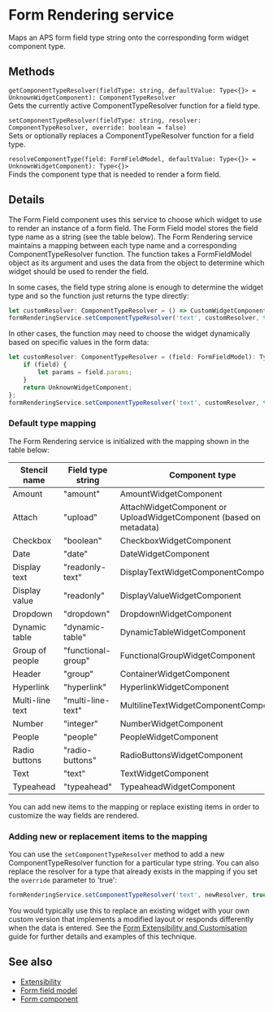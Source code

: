 # Form Rendering service

Maps an APS form field type string onto the corresponding form widget component type.

## Methods

`getComponentTypeResolver(fieldType: string, defaultValue: Type<{}> = UnknownWidgetComponent): ComponentTypeResolver`<br/>
Gets the currently active ComponentTypeResolver function for a field type.

`setComponentTypeResolver(fieldType: string, resolver: ComponentTypeResolver, override: boolean = false)`<br/>
Sets or optionally replaces a ComponentTypeResolver function for a field type.

`resolveComponentType(field: FormFieldModel, defaultValue: Type<{}> = UnknownWidgetComponent): Type<{}>`<br/>
Finds the component type that is needed to render a form field.

## Details

The Form Field component uses this service to choose which widget to use to render an instance of a
form field. The Form Field model stores the field type name as a string (see the table below).
The Form Rendering service maintains a mapping between each type name and
a corresponding ComponentTypeResolver function. The function takes a FormFieldModel object as its argument and
uses the data from the object to determine which widget should be used to render the field.

In some cases, the field type string alone is enough to determine the widget type and so the function
just returns the type directly:

```ts
let customResolver: ComponentTypeResolver = () => CustomWidgetComponent;
formRenderingService.setComponentTypeResolver('text', customResolver, true);
```

In other cases, the function may need to choose the widget dynamically based on
specific values in the form data:

```ts
let customResolver: ComponentTypeResolver = (field: FormFieldModel): Type<{}> => {
    if (field) {
        let params = field.params;
    }
    return UnknownWidgetComponent;
};
formRenderingService.setComponentTypeResolver('text', customResolver, true);
```

### Default type mapping

The Form Rendering service is initialized with the mapping shown in the table below:

| Stencil name | Field type string | Component type |
| ------------ | ----------------- | -------------- |
| Amount | "amount" | AmountWidgetComponent |
| Attach | "upload" | AttachWidgetComponent or UploadWidgetComponent (based on metadata) |
| Checkbox | "boolean" | CheckboxWidgetComponent |
| Date | "date" | DateWidgetComponent |
| Display text | "readonly-text" | DisplayTextWidgetComponentComponent |
| Display value | "readonly" | DisplayValueWidgetComponent |
| Dropdown | "dropdown" | DropdownWidgetComponent |
| Dynamic table | "dynamic-table" | DynamicTableWidgetComponent |
| Group of people | "functional-group" | FunctionalGroupWidgetComponent |
| Header | "group" | ContainerWidgetComponent |
| Hyperlink | "hyperlink" | HyperlinkWidgetComponent |
| Multi-line text | "multi-line-text" | MultilineTextWidgetComponentComponent |
| Number | "integer" | NumberWidgetComponent |
| People | "people" | PeopleWidgetComponent |
| Radio buttons | "radio-buttons" | RadioButtonsWidgetComponent |
| Text | "text" | TextWidgetComponent |
| Typeahead | "typeahead" | TypeaheadWidgetComponent |

You can add new items to the mapping or replace existing items in order to customize the way
fields are rendered.

### Adding new or replacement items to the mapping

You can use the `setComponentTypeResolver` method to add a new ComponentTypeResolver function for a
particular type string. You can also replace the resolver for a type that already exists in the mapping
if you set the `override` parameter to 'true':

```ts
formRenderingService.setComponentTypeResolver('text', newResolver, true);
```

You would typically use this to replace an existing widget with your own custom version that
implements a modified layout or responds differently when the data is entered. See the
[Form Extensibility and Customisation](extensibility.md) guide for further details and examples
of this technique.

## See also

-   [Extensibility](extensibility.md)
-   [Form field model](form-field.model.md)
-   [Form component](form.component.md)
